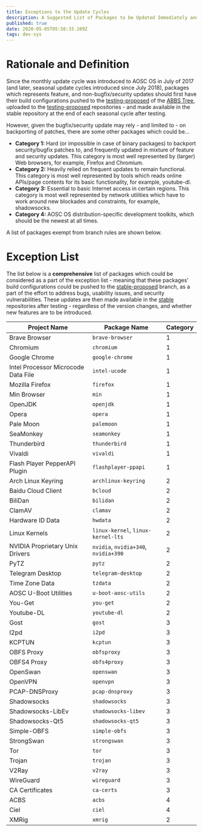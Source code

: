 ```yaml
---
title: Exceptions to the Update Cycles
description: A Suggested List of Packages to be Updated Immediately and Made Available in Stable Repositories
published: true
date: 2020-05-05T05:58:33.109Z
tags: dev-sys
---
```


# Rationale and Definition

Since the monthly update cycle was introduced to AOSC OS in July of 2017 (and later, seasonal update cycles introduced since July 2018), packages which represents feature, and non-bugfix/security updates should first have their build configurations pushed to the [testing-proposed](https://github.com/AOSC-Dev/aosc-os-abbs/tree/staging) of the [ABBS Tree](https://github.com/AOSC-Dev/aosc-os-abbs), uploaded to the [testing-proposed](https://repo.aosc.io/debs/pool/testing-proposed/) repositories - and made available in the stable repository at the end of each seasonal cycle after testing.

However, given the bugfix/security update may rely - and limited to - on backporting of patches, there are some other packages which could be...

- **Category 1:** Hard (or impossible in case of binary packages) to backport security/bugfix patches to, and frequently updated in mixture of feature and security updates. This category is most well represented by (larger) Web browsers, for example, Firefox and Chromium.
- **Category 2:** Heavily relied on frequent updates to remain functional. This category is most well represented by tools which reads online APIs/page contents for its basic functionality, for example, youtube-dl.
- **Category 3:** Essential to basic Internet access in certain regions. This category is most well represented by network utilities which have to work around new blockades and constraints, for example, shadowsocks.
- **Category 4:** AOSC OS distribution-specific development toolkits, which should be the newest at all times.

A list of packages exempt from branch rules are shown below.

# Exception List

The list below is a **comprehensive** list of packages which could be considered as a part of the exception list - meaning that these packages' build configurations could be pushed to the [stable-proposed](https://github.com/AOSC-Dev/aosc-os-abbs/tree/stable-proposed) branch, as a part of the effort to address bugs, usability issues, and security vulnerabilities. These updates are then made available in the [stable](https://repo.aosc.io/debs/pool/stable) repositories after testing - regardless of the version changes, and whether new features are to be introduced.


| Project Name | Package Name | Category |
| ------------------ | -------------------- | ------------ |
| Brave Browser | `brave-browser` | 1 |
| Chromium | `chromium` | 1 |
| Google Chrome | `google-chrome` | 1 |
| Intel Processor Microcode Data File | `intel-ucode` | 1 |
| Mozilla Firefox  | `firefox` | 1 |
| Min Browser | `min` | 1 |
| OpenJDK | `openjdk` | 1 |
| Opera | `opera` | 1 |
| Pale Moon | `palemoon` | 1 |
| SeaMonkey | `seamonkey` | 1 |
| Thunderbird | `thunderbird` | 1 |
| Vivaldi | `vivaldi` | 1 |
| Flash Player PepperAPI Plugin | `flashplayer-ppapi` | 1 |
| Arch Linux Keyring | `archlinux-keyring` | 2 |
| Baidu Cloud Client | `bcloud` | 2 |
| BiliDan | `bilidan` | 2 |
| ClamAV | `clamav` | 2 |
| Hardware ID Data | `hwdata` | 2 |
| Linux Kernels | `linux-kernel`, `linux-kernel-lts` | 2 |
| NVIDIA Proprietary Unix Drivers | `nvidia`, `nvidia+340`, `nvidia+390` | 2 |
| PyTZ | `pytz` | 2 |
| Telegram Desktop | `telegram-desktop` | 2 |
| Time Zone Data | `tzdata` | 2 |
| AOSC U-Boot Utilities | `u-boot-aosc-utils` | 2 |
| You-Get | `you-get` | 2 |
| Youtube-DL | `youtube-dl` | 2 |
| Gost | `gost` | 3 |
| I2pd | `i2pd` | 3 |
| KCPTUN | `kcptun` | 3 |
| OBFS Proxy | `obfsproxy` | 3 |
| OBFS4 Proxy | `obfs4proxy` | 3 |
| OpenSwan | `openswan` | 3 |
| OpenVPN | `openvpn` | 3 |
| PCAP-DNSProxy | `pcap-dnsproxy` | 3 |
| Shadowsocks | `shadowsocks` | 3 |
| Shadowsocks-LibEv | `shadowsocks-libev` | 3 |
| Shadowsocks-Qt5 | `shadowsocks-qt5` | 3 |
| Simple-OBFS | `simple-obfs` | 3 |
| StrongSwan | `strongswan` | 3 |
| Tor | `tor` | 3 |
| Trojan | `trojan` | 3 |
| V2Ray | `v2ray` | 3 |
| WireGuard | `wireguard` | 3 |
| CA Certificates | `ca-certs` | 3 |
| ACBS | `acbs` | 4 |
| Ciel | `ciel` | 4 |
| XMRig | `xmrig` | 2 |